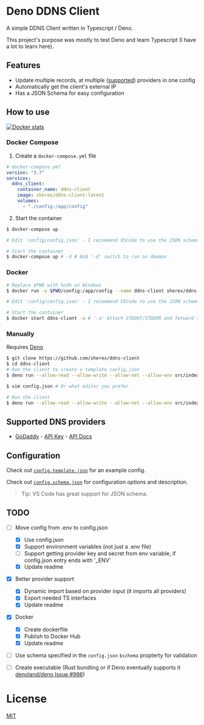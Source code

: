 # Deno DDNS Client 
A simple DDNS Client written in Typescript / Deno.

This project's purpose was mostly to test Deno and learn Typescript (I have a lot to learn here).

## Features
- Update multiple records, at multiple ([supported](#Supported-DNS-providers)) providers in one config
- Automatically get the client's external IP
- Has a JSON Schema for easy configuration

## How to use
[![Docker stats](https://dockeri.co/image/sherex/ddns-client)](https://hub.docker.com/r/sherex/ddns-client/)
### Docker Compose
1. Create a `docker-compose.yml` file
```yml
# docker-compose.yml
version: "3.7"
services:
  ddns_client:
    container_name: ddns-client
    image: sherex/ddns-client:latest
    volumes:
      - "./config:/app/config"
```
2. Start the container
```sh
$ docker-compose up

# Edit 'config/config.json' - I recommend VSCode to use the JSON schema.

# Start the container
$ docker-compose up # -d # Add '-d' switch to run as daemon
```

### Docker
```sh
# Replace $PWD with %cd% on Windows
$ docker run -v $PWD/config:/app/config --name ddns-client sherex/ddns-client

# Edit 'config/config.json' - I recommend VSCode to use the JSON schema.

# Start the container
$ docker start ddns-client -a # '-a' Attach STDOUT/STDERR and forward signals
```

### Manually
Requires [Deno](https://deno.land/#installation)
```sh
$ git clone https://github.com/sherex/ddns-client
$ cd ddns-client
# Run the client to create a template config.json
$ deno run --allow-read --allow-write --allow-net --allow-env src/index.ts

$ vim config.json # Or what editor you prefer

# Run the client
$ deno run --allow-read --allow-write --allow-net --allow-env src/index.ts
```

## Supported DNS providers
- [GoDaddy](https://godaddy.com/) - [API Key](https://developer.godaddy.com/keys) - [API Docs](https://developer.godaddy.com/doc/endpoint/domains)

## Configuration
Check out [`config.template.json`](./config.template.json) for an example config.

Check out [`config.schema.json`](./config.schema.json) for configuration options and description.
> Tip: VS Code has great support for JSON schema.

## TODO
- [ ] Move config from .env to config.json
  - [X] Use config.json
  - [X] Support environment variables (not just a .env file)
  - [ ] Support getting provider key and secret from env variable, if config.json entry ends with '_ENV'
  - [X] Update readme
- [X] Better provider support
  - [X] Dynamic import based on provider input (it imports all providers)
  - [X] Export needed TS interfaces
  - [X] Update readme
- [X] Docker
  - [X] Create dockerfile
  - [X] Publish to Docker Hub
  - [X] Update readme
- [ ] Use schema specified in the `config.json` `$schema` propterty for validation
- [ ] Create executable (Rust bundling or if Deno eventually supports it [denoland/deno Issue #986](https://github.com/denoland/deno/issues/986))


# License
[MIT](LICENSE)
